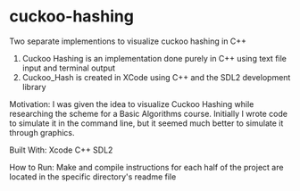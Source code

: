 # cuckoo-hashing
Two separate implementions to visualize cuckoo hashing in C++

1. Cuckoo Hashing is an implementation done purely in C++ using text file input and terminal output
2. Cuckoo_Hash is created in XCode using C++ and the SDL2 development library

Motivation: I was given the idea to visualize Cuckoo Hashing while researching the scheme for a Basic Algorithms course. Initially I wrote code to simulate it in the command line, but it seemed much better to simulate it through graphics. 

Built With: 
   Xcode
   C++
   SDL2

How to Run:
   Make and compile instructions for each half of the project are located in the specific directory's readme file
